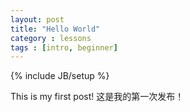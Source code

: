 ```yaml
---
layout: post
title: "Hello World"
category : lessons
tags : [intro, beginner]
---
```

{% include JB/setup %}

This is my first post! 
这是我的第一次发布！
